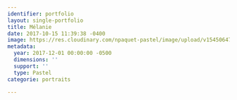 ```yaml
---
identifier: portfolio
layout: single-portfolio
title: Mélanie
date: 2017-10-15 11:39:38 -0400
image: https://res.cloudinary.com/npaquet-pastel/image/upload/v1545064799/Version-3-6.jpg
metadata:
  year: 2017-12-01 00:00:00 -0500
  dimensions: ''
  support: ''
  type: Pastel
categorie: portraits

---
```

